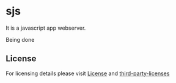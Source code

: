 # sjs
It is a javascript app webserver.

Being done

## License

For licensing details please visit [License](LICENSE) and [third-party-licenses](third-party-licenses.md)

